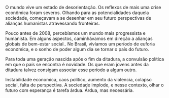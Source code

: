 O mundo vive um estado de desorientação. Os reflexos de mais uma crise econômica foram severos. Olhando para as potencialidades daquela sociedade, começavam a se desenhar em seu futuro perspectivas de alianças humanistas atravessando fronteiras.

Pouco antes  de 2008, percebíamos um mundo mais progressista e humanista. Em alguns aspectos, caminhávamos em direção a alianças globais de bem-estar social.. No Brasil, vivíamos um período de euforia econơmica, e o sonho de poder algum dia se tornar o país do futuro. 

Para toda uma geração nascida após o fim da ditadura, a convulsão política em que o país se encontra é novidade. Os que eram jovens antes da ditadura talvez consigam associar esse período a algum outro.

Instabilidade economica, caos político, aumento da violencia, colapso social, falta de perspectiva. A sociedade implode, e nesse contexto, olhar o futuro com esperança é tarefa árdua. Árdua, mas necessária.